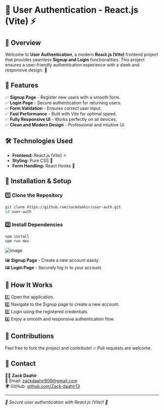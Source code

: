 # 🔐 User Authentication - React.js (Vite) ⚡

## 📌 Overview
Welcome to **User Authentication**, a modern **React.js (Vite)** frontend project that provides seamless **Signup and Login** functionalities. This project ensures a user-friendly authentication experience with a sleek and responsive design. 🚀

## 🎯 Features
✅ **Signup Page** - Register new users with a smooth form.  
✅ **Login Page** - Secure authentication for returning users.  
✅ **Form Validation** - Ensures correct user input.  
✅ **Fast Performance** - Built with Vite for optimal speed.  
✅ **Fully Responsive UI** - Works perfectly on all devices.  
✅ **Clean and Modern Design** - Professional and intuitive UI.  

## 🛠️ Technologies Used
- **Frontend:** React.js (Vite) ⚛️
- **Styling:** Pure CSS 🎨
- **Form Handling:** React Hooks 📜

## 🔧 Installation & Setup
### 1️⃣ Clone the Repository
```bash
git clone https://github.com/zackdaahir/user-auth.git
cd user-auth
```
### 2️⃣ Install Dependencies
```bash
npm install
npm run dev
```

![image](https://github.com/user-attachments/assets/2d839fe9-b3a2-4a4f-a683-55cadf30d12c)

🖼️ **Signup Page** - Create a new account easily.  
🖼️ **Login Page** - Securely log in to your account.  

## 🚀 How It Works
1️⃣ Open the application.  
2️⃣ Navigate to the Signup page to create a new account.  
3️⃣ Login using the registered credentials.  
4️⃣ Enjoy a smooth and responsive authentication flow.  

## 🤝 Contributions
Feel free to fork the project and contribute! 🔥 Pull requests are welcome.  

## 📩 Contact
👨‍💻 **Zack Daahir**  
📧 Email: [zackdaahir909@gmail.com](mailto:zackdaahir909@gmail.com)  
🌍 GitHub: [github.com/Zack-daahir13](https://github.com/Zack-daahir13)  

---
_🚀 Secure user authentication with React.js (Vite)! 🔐_

